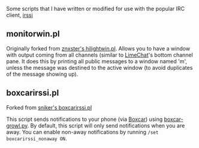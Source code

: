Some scripts that I have written or modified for use with the popular IRC
client, [irssi](http://www.irssi.org/)

## monitorwin.pl

Originally forked from [znxster's hilightwin.pl](https://github.com/znxster/irssi-scripts/blob/master/hilightwin.pl). Allows you to have a window with output coming from all channels (similar to [LimeChat](http://limechat.net/mac/)'s bottom channel pane. It does this by printing all public messages to a window named 'm', unless the message was destined to the active window (to avoid duplicates of the message showing up).

## boxcarirssi.pl

Forked from [sniker's boxcarirssi.pl](https://git.eth0.info/sniker/boxcarirssi/blob/ab959500632d1272161801282ae9b38c6f8f2ebf/boxcarirssi.pl)

This script sends notifications to your phone (via [Boxcar](https://boxcar.io/)) using [boxcar-growl.py](https://gist.github.com/foolishbrilliance/1b3d394ceb8b776f06d7). By default, this script will only send notifications when you are away. You can enable non-away notifications by running `/set boxcarirssi_nonaway ON`.
